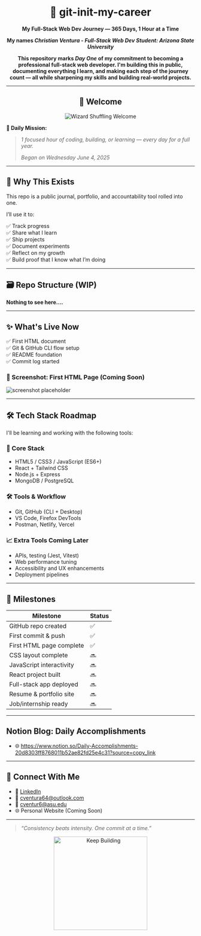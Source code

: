 <div align="center">

# 🚀 git-init-my-career

**My Full-Stack Web Dev Journey — 365 Days, 1 Hour at a Time**


**My names <em>Christian Ventura</em> - 
<em>Full-Stack Web Dev Student: Arizona State University</em>**

**This repository marks **<em>Day One</em>** of my commitment to becoming a professional full-stack web developer. I'm building this in public, documenting everything I learn, and making each step of the journey count — all while sharpening my skills and building real-world projects.**

---

## 👋 Welcome
![Wizard Shuffling Welcome](https://media.giphy.com/media/kHs1lBhZWaK5rj7lt3/giphy.gif)
</div>

**📅 Daily Mission:**  
> *1 focused hour of coding, building, or learning — every day for a full year.*
> 
> *Began on Wednesday June 4, 2025*

---

## 🧠 Why This Exists

This repo is a public journal, portfolio, and accountability tool rolled into one.

I’ll use it to:

✅ Track progress  
✅ Share what I learn  
✅ Ship projects  
✅ Document experiments  
✅ Reflect on my growth  
✅ Build proof that I know what I’m doing  

---

## 🗃️ Repo Structure (WIP)

**Nothing to see here....**

---

## ✨ What's Live Now

✅ First HTML document  
✅ Git & GitHub CLI flow setup  
✅ README foundation  
✅ Commit log started  

### 📸 Screenshot: First HTML Page (Coming Soon)

![screenshot placeholder](https://via.placeholder.com/800x400.png?text=Project+Screenshot+Coming+Soon)

---

## 🛠️ Tech Stack Roadmap

I'll be learning and working with the following tools:

### 🧱 Core Stack
- HTML5 / CSS3 / JavaScript (ES6+)
- React + Tailwind CSS
- Node.js + Express
- MongoDB / PostgreSQL

### 🛠️ Tools & Workflow
- Git, GitHub (CLI + Desktop)
- VS Code, Firefox DevTools
- Postman, Netlify, Vercel

### 📈 Extra Tools Coming Later
- APIs, testing (Jest, Vitest)
- Web performance tuning
- Accessibility and UX enhancements
- Deployment pipelines

---

## 🧭 Milestones

| Milestone | Status |
|----------|--------|
| GitHub repo created | ✅ |
| First commit & push | ✅ |
| First HTML page complete | ✅ |
| CSS layout complete | 🔜 |
| JavaScript interactivity | 🔜 |
| React project built | 🔜 |
| Full-stack app deployed | 🔜 |
| Resume & portfolio site | 🔜 |
| Job/internship ready | 🔜 |

---

## Notion Blog: Daily Accomplishments

- 🌐 https://www.notion.so/Daily-Accomplishments-20d8303ff8768011b52ae82fd25e4c31?source=copy_link

___

## 🔗 Connect With Me

- 💼 [LinkedIn](https://www.linkedin.com/in/your-profile)
- 📧 cventura64@outlook.com
- 📧 cventur6@asu.edu
- 🌐 Personal Website (Coming Soon)


---

> _“Consistency beats intensity. One commit at a time.”_

<div align="center">
  <img src="https://media.giphy.com/media/LmNwrBhejkK9EFP504/giphy.gif" width="250" alt="Keep Building" />
</div>
